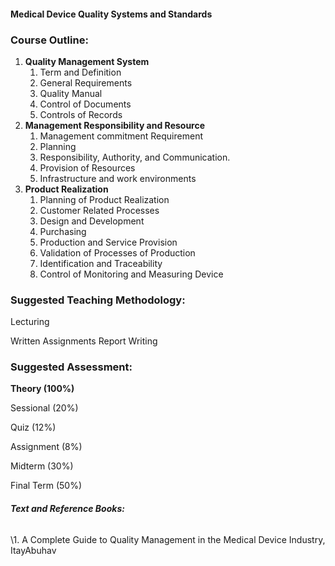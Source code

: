 #### **Medical Device Quality Systems and Standards**




### **Course Outline:**
1. **Quality Management System**
   1. Term and Definition
   1. General Requirements
   1. Quality Manual
   1. Control of Documents
   1. Controls of Records
1. **Management Responsibility and Resource**
   1. Management commitment Requirement
   1. Planning
   1. Responsibility, Authority, and Communication.
   1. Provision of Resources
   1. Infrastructure and work environments
1. **Product Realization**
   1. Planning of Product Realization
   1. Customer Related Processes
   1. Design and Development
   1. Purchasing
   1. Production and Service Provision
   1. Validation of Processes of Production
   1. Identification and Traceability
   1. Control of Monitoring and Measuring Device
### **Suggested Teaching Methodology:**
Lecturing

Written Assignments Report Writing
### **Suggested Assessment:**
**Theory (100%)**

Sessional (20%)

Quiz (12%)

Assignment (8%)

Midterm (30%)

Final Term (50%)
###### **Text and Reference Books:**
\1. A Complete Guide to Quality Management in the Medical Device Industry, ItayAbuhav
